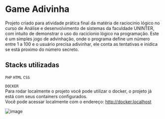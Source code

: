 
# Game Adivinha

 Projeto criado para atividade prática final da matéria de raciocinio lógico no curso de Análise e desenvolvimento de sistemas da faculdade UNINTER, com intuito de demonstrar o uso do racicionio lógico na programação.
  Este é um simples jogo de advinhação, onde o programa define um número entre 1 a 100 e o usuário precisa adivinhar, ele conta as tentativas e inidica se está proximo do número secreto.

## Stacks utilizadas 
 `PHP` `HTML` `CSS`
 
 
 
`DOCKER` </br>
Para rodar localmente o projeto você pode utilizar o docker, o projeto já está com seus containers configurados. </br>
Você pode acessar localmente com o endereço: http://docker.localhost

![image](https://user-images.githubusercontent.com/70960662/196827635-43c2c20f-64e0-4ed8-b480-3c7d4a0eae62.png)
